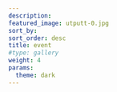 ```yaml
---
description: 
featured_image: utputt-0.jpg
sort_by: 
sort_order: desc
title: event
#type: gallery
weight: 4
params:
  theme: dark
---
```



